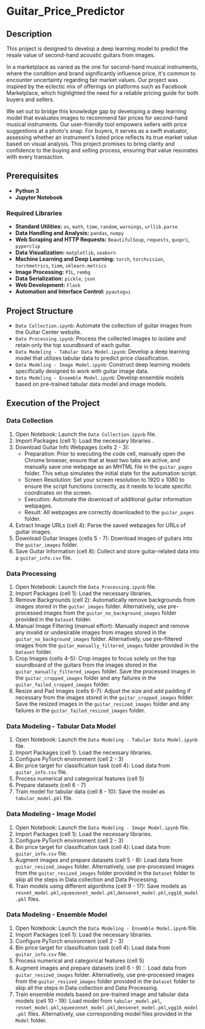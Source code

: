 # Guitar_Price_Predictor

## Description
This project is designed to develop a deep learning model to predict the resale value of second-hand acoustic guitars from images.

In a marketplace as varied as the one for second-hand musical instruments, where the condition and brand significantly influence price, it's common to encounter uncertainty regarding fair market values. Our project was inspired by the eclectic mix of offerings on platforms such as Facebook Marketplace, which highlighted the need for a reliable pricing guide for both buyers and sellers.

We set out to bridge this knowledge gap by developing a deep learning model that evaluates images to recommend fair prices for second-hand musical instruments. Our user-friendly tool empowers sellers with price suggestions at a photo's snap. For buyers, it serves as a swift evaluator, assessing whether an instrument's listed price reflects its true market value based on visual analysis. This project promises to bring clarity and confidence to the buying and selling process, ensuring that value resonates with every transaction.

## Prerequisites
- **Python 3**
- **Jupyter Notebook**

### Required Libraries
- **Standard Utilities:** `os`, `math`, `time`, `random`, `warnings`, `urllib.parse`
- **Data Handling and Analysis:** `pandas`, `numpy`
- **Web Scraping and HTTP Requests:** `BeautifulSoup`, `requests`, `quopri`, `pyperclip`
- **Data Visualization:** `matplotlib`, `seaborn`
- **Machine Learning and Deep Learning:** `torch`, `torchvision`, `torchmetrics`, `timm`, `sklearn.metrics`
- **Image Processing:** `PIL`, `rembg`
- **Data Serialization:** `pickle`, `json`
- **Web Development:** `Flask`
- **Automation and Interface Control:** `pyautogui`

## Project Structure
- `Data Collection.ipynb`: Automate the collection of guitar images from the Guitar Center website.
- `Data Processing.ipynb`: Process the collected images to isolate and retain only the top soundboard of each guitar.
- `Data Modeling - Tabular Data Model.ipynb`: Develop a deep learning model that utilizes tabular data to predict price classification.
- `Data Modeling - Image Model.ipynb`: Construct deep learning models specifically designed to work with guitar image data.
- `Data Modeling - Ensemble Model.ipynb`: Develop ensemble models based on pre-trained tabular data model and image models.

## Execution of the Project
### Data Collection
1. Open Notebook: Launch the `Data Collection.ipynb` file.
2. Import Packages (cell 1): Load the necessary libraries .
3. Download Guitar Info Webpages (cells 2 - 3): 
   - Preparation: Prior to executing the code cell, manually open the Chrome browser, ensure that at least two tabs are active, and manually save one webpage as an MHTML file in the `guitar_pages` folder. This setup simulates the initial state for the automation script.
   - Screen Resolution: Set your screen resolution to 1920 x 1080 to ensure the script functions correctly, as it needs to locate specific coordinates on the screen.
   - Execution: Automate the download of additional guitar information webpages.
   - Result: All webpages are correctly downloaded to the `guitar_pages` folder.
4. Extract Image URLs (cell 4): Parse the saved webpages for URLs of guitar images.
5. Download Guitar Images (cells 5 - 7): Download images of guitars into the `guitar_images` folder.
6. Save Guitar Information (cell 8): Collect and store guitar-related data into a `guitar_info.csv` file.

### Data Processing
1. Open Notebook: Launch the `Data Processing.ipynb` file.
2. Import Packages (cell 1): Load the necessary libraries.
3. Remove Backgrounds (cell 2): Automatically remove backgrounds from images stored in the `guitar_images` folder. Alternatively, use pre-processed images from the `guitar_no_background_images` folder provided in the `Dataset` folder.
4. Manual Image Filtering (manual effort): Manually inspect and remove any invalid or undesirable images from images stored in the `guitar_no_background_images` folder. Alternatively, use pre-filtered images from the `guitar_manually_filtered_images` folder provided in the `Dataset` folder.
5. Crop Images (cells 4-5): Crop images to focus solely on the top soundboard of the guitars from the images stored in the `guitar_manually_filtered_images` folder. Save the processed images in the `guitar_cropped_images` folder and any failures in the `guitar_failed_cropped_images` folder.
6. Resize and Pad Images (cells 6-7): Adjust the size and add padding if necessary from the images stored in the `guitar_cropped_images` folder. Save the resized images in the `guitar_resized_images` folder and any failures in the `guitar_failed_resized_images` folder.

### Data Modeling - Tabular Data Model
1. Open Notebook: Launch the `Data Modeling - Tabular Data Model.ipynb` file.
2. Import Packages (cell 1): Load the necessary libraries.
3. Configure PyTorch environment (cell 2 - 3)
4. Bin price target for classification task (cell 4): Load data from `guitar_info.csv` file.
5. Process numerical and categorical features (cell 5)
6. Prepare datasets (cell 6 - 7)
7. Train model for tabular data (cell 8 - 10): Save the model as `tabular_model.pkl` file.

### Data Modeling - Image Model
1. Open Notebook: Launch the `Data Modeling - Image Model.ipynb` file.
2. Import Packages (cell 1): Load the necessary libraries.
3. Configure PyTorch environment (cell 2 - 3)
4. Bin price target for classification task (cell 4): Load data from `guitar_info.csv` file.
5. Augment images and prepare datasets (cell 5 - 8): Load data from `guitar_resized_images` folder. Alternatively, use pre-processed images from the `guitar_resized_images` folder provided in the `Dataset` folder to skip all the steps in Data collection and Data Processing.
6. Train models using different algorithms (cell 9 - 17): Save models as `resnet_model.pkl`,`squeezenet_model.pkl`,`densenet_model.pkl`,`vgg16_model.pkl` files.

### Data Modeling - Ensemble Model
1. Open Notebook: Launch the `Data Modeling - Ensemble Model.ipynb` file.
2. Import Packages (cell 1): Load the necessary libraries.
3. Configure PyTorch environment (cell 2 - 3)
4. Bin price target for classification task (cell 4): Load data from `guitar_info.csv` file.
5. Process numerical and categorical features (cell 5)
6. Augment images and prepare datasets (cell 6 - 9)： Load data from `guitar_resized_images` folder. Alternatively, use pre-processed images from the `guitar_resized_images` folder provided in the `Dataset` folder to skip all the steps in Data collection and Data Processing.
7.  Train ensemble models based on pre-trained image and tabular data models (cell 10 - 19): Load model from `tabular_model.pkl`, `resnet_model.pkl`,`squeezenet_model.pkl`,`densenet_model.pkl`,`vgg16_model.pkl` files. Alternatively, use corresponding model files provided in the `Model` folder.
